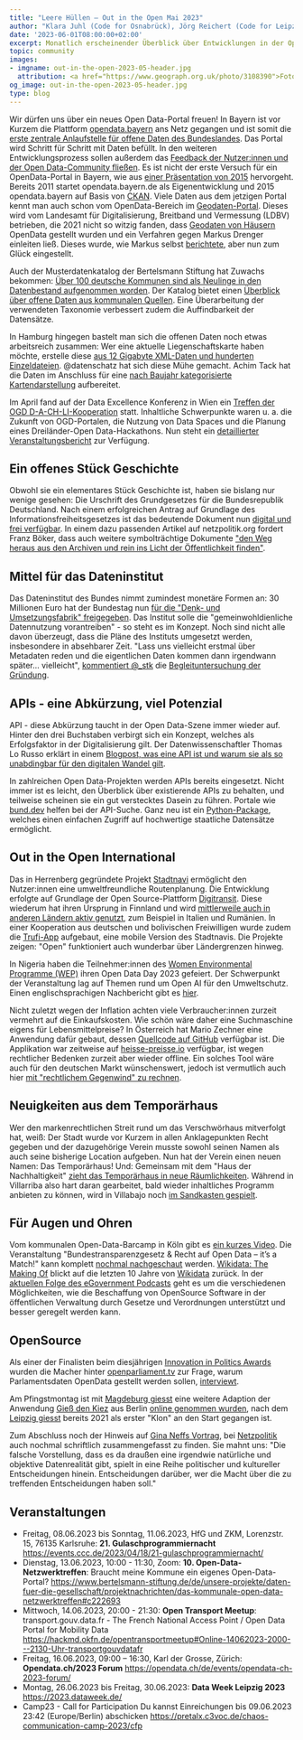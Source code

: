 ```yaml
---
title: "Leere Hüllen – Out in the Open Mai 2023"
author: "Klara Juhl (Code for Osnabrück), Jörg Reichert (Code for Leipzig) et al."
date: '2023-06-01T08:00:00+02:00'
excerpt: Monatlich erscheinender Überblick über Entwicklungen in der Open Data und Civic Tech Szene
topic: community
images:
- imgname: out-in-the-open-2023-05-header.jpg
  attribution: <a href="https://www.geograph.org.uk/photo/3108390">Foto</a> von <a href="https://www.geograph.org.uk/profile/40672">Neil Theasby</a> auf <a href="https://www.geograph.org.uk/">geograph.org.uk</a>
og_image: out-in-the-open-2023-05-header.jpg
type: blog
---
```


Wir dürfen uns über ein neues Open Data-Portal freuen! In Bayern ist vor Kurzem die Plattform [opendata.bayern](https://opendata.bayern/home?locale=de) ans Netz gegangen und ist somit die [erste zentrale Anlaufstelle für offene Daten des Bundeslandes](https://social.bund.de/@FraunhoferFOKUS/110423680811813601). Das Portal wird Schritt für Schritt mit Daten befüllt. In den weiteren Entwicklungsprozess sollen außerdem das [Feedback der Nutzer:innen und der Open Data-Community fließen](https://www.fokus.fraunhofer.de/de/dps/news/OpenDataBayern). Es ist nicht der erste Versuch für ein OpenData-Portal in Bayern, wie aus [einer Präsentation von 2015](https://docplayer.org/19005052-Das-neue-bayerische-open-data-portal.html) hervorgeht. Bereits 2011 startet opendata.bayern.de als Eigenentwicklung und 2015 opendata.bayern auf Basis von [CKAN](https://ckan.org/). Viele Daten aus dem jetzigen Portal kennt man auch schon vom OpenData-Bereich im [Geodaten-Portal](https://geodaten.bayern.de/opengeodata/). Dieses wird vom Landesamt für Digitalisierung,
Breitband und Vermessung (LDBV) betrieben, die 2021 nicht so witzig fanden, dass [Geodaten von Häusern](https://netzpolitik.org/2021/offene-geodaten-bayern-geht-gegen-open-data-aktivistinnen-vor/) OpenData gestellt wurden und ein Verfahren gegen Markus Drenger einleiten ließ. Dieses wurde, wie Markus selbst [berichtete](https://chaos.social/@md/110429224842206265), aber nun zum Glück eingestellt.

Auch der Musterdatenkatalog der Bertelsmann Stiftung hat Zuwachs bekommen: [Über 100 deutsche Kommunen sind als Neulinge in den Datenbestand aufgenommen worden](https://www.bertelsmann-stiftung.de/de/unsere-projekte/daten-fuer-die-gesellschaft/projektnachrichten/der-neue-musterdatenkatalog-mehr-kommunen-und-neue-struktur). Der Katalog bietet einen [Überblick über offene Daten aus kommunalen Quellen](https://www.bertelsmann-stiftung.de/de/unsere-projekte/smart-country/musterdatenkatalog). Eine Überarbeitung der verwendeten Taxonomie verbessert zudem die Auffindbarkeit der Datensätze.

In Hamburg hingegen bastelt man sich die offenen Daten noch etwas arbeitsreich zusammen: Wer eine aktuelle Liegenschaftskarte haben möchte, erstelle diese [aus 12 Gigabyte XML-Daten und hunderten Einzeldateien](https://twitter.com/datenschatz/status/1653621928228257792). @datenschatz hat sich diese Mühe gemacht. Achim Tack hat die Daten im Anschluss für eine [nach Baujahr kategorisierte Kartendarstellung](https://felt.com/map/Baualter-HH-KlHR6n9A6Qa9BTIeTqnJ2HdA?lat=53.544145&lon=10.012826&zoom=11.66) aufbereitet.

Im April fand auf der Data Excellence Konferenz in Wien ein [Treffen der OGD D-A-CH-LI-Kooperation](https://www.data.gv.at/2023/05/12/die-zukunft-von-open-government-data-erkenntnisse-aus-d-a-ch-li-treffen-und-wiener-data-excellence-workshop/) statt. Inhaltliche Schwerpunkte waren u. a. die Zukunft von OGD-Portalen, die Nutzung von Data Spaces und die Planung eines Dreiländer-Open Data-Hackathons. Nun steht ein [detaillierter Veranstaltungsbericht](https://www.data.gv.at/wp-content/uploads/2023/05/Nachlese-Treffen-OGDDACHLI-202304_Wien.pdf) zur Verfügung.

## Ein offenes Stück Geschichte
Obwohl sie ein elementares Stück Geschichte ist, haben sie bislang nur wenige gesehen: Die Urschrift des Grundgesetzes für die Bundesrepublik Deutschland. Nach einem erfolgreichen Antrag auf Grundlage des Informationsfreiheitsgesetzes ist das bedeutende Dokument nun [digital und frei verfügbar](https://openjur.de/i/grundgesetz.html). In einem dazu passenden Artikel auf netzpolitik.org fordert Franz Böker, dass auch weitere symbolträchtige Dokumente ["den Weg heraus aus den Archiven und rein ins Licht der Öffentlichkeit finden"](https://netzpolitik.org/2023/oeffentliches-geld-oeffentliches-gut-das-original-grundgesetz-von-1949-ist-erstmals-digital-zugaenglich/).

## Mittel für das Dateninstitut
Das Dateninstitut des Bundes nimmt zumindest monetäre Formen an: 30 Millionen Euro hat der Bundestag nun [für die "Denk- und Umsetzungsfabrik" freigegeben](https://www.heise.de/news/Gemeinwohldienlich-teilen-Bundestag-gibt-30-Millionen-fuer-Dateninstitut-frei-9009717.html). Das Institut solle die "gemeinwohldienliche Datennutzung vorantreiben" - so steht es im Konzept. Noch sind nicht alle davon überzeugt, dass die Pläne des Instituts umgesetzt werden, insbesondere in absehbarer Zeit. "Lass uns vielleicht erstmal über Metadaten reden und die eigentlichen Daten kommen dann irgendwann später... vielleicht", [kommentiert @_stk](https://twitter.com/_stk/status/1658022356525219843?s=20) die [Begleituntersuchung der Gründung](https://www.bmi.bund.de/SharedDocs/downloads/DE/veroeffentlichungen/themen/it-digitalpolitik/dateninstitut/begleituntersuchung-modul2.pdf;jsessionid=4CA6D7C729407A485B408AF6734AC467.1_cid364?__blob=publicationFile&v=4).

## APIs - eine Abkürzung, viel Potenzial
API - diese Abkürzung taucht in der Open Data-Szene immer wieder auf. Hinter den drei Buchstaben verbirgt sich ein Konzept, welches als Erfolgsfaktor in der Digitalisierung gilt. Der Datenwissenschaftler Thomas Lo Russo erklärt in einem [Blogpost, was eine API ist und warum sie als so unabdingbar für den digitalen Wandel gilt](https://medium.com/openzh/apis-f%C3%BCr-eine-wandlungsf%C3%A4hige-verwaltung-577ae07b6e55).

In zahlreichen Open Data-Projekten werden APIs bereits eingesetzt. Nicht immer ist es leicht, den Überblick über existierende APIs zu behalten, und teilweise scheinen sie ein gut verstecktes Dasein zu führen. Portale wie [bund.dev](https://bund.dev/) helfen bei der API-Suche. Ganz neu ist ein [Python-Package](https://github.com/bundesAPI/deutschland), welches einen einfachen Zugriff auf hochwertige staatliche Datensätze ermöglicht.

## Out in the Open International
Das in Herrenberg gegründete Projekt [Stadtnavi](https://stadtnavi.de/) ermöglicht den Nutzer:innen eine umweltfreundliche Routenplanung. Die Entwicklung erfolgte auf Grundlage der Open Source-Plattform [Digitransit](https://digitransit.fi/en/). Diese wiederum hat ihren Ursprung in Finnland und wird [mittlerweile auch in anderen Ländern aktiv genutzt](https://joinup.ec.europa.eu/collection/open-source-observatory-osor/news/stadtnavi-drives-cleaner-air-open-source), zum Beispiel in Italien und Rumänien. In einer Kooperation aus deutschen und bolivischen Freiwilligen wurde zudem die [Trufi-App](https://trufi.app/) aufgebaut, eine mobile Version des Stadtnavis. Die Projekte zeigen: "Open" funktioniert auch wunderbar über Ländergrenzen hinweg.

In Nigeria haben die Teilnehmer:innen des [Women Environmental Programme (WEP)](https://wepnigeria.net) ihren Open Data Day 2023 gefeiert. Der Schwerpunkt der Veranstaltung lag auf Themen rund um Open AI für den Umweltschutz. Einen englischsprachigen Nachbericht gibt es [hier](https://blog.okfn.org/2023/05/12/odd2023-stories-nigeria/).

Nicht zuletzt wegen der Inflation achten viele Verbraucher:innen zurzeit vermehrt auf die Einkaufskosten. Wie schön wäre daher eine Suchmaschine eigens für Lebensmittelpreise? In Österreich hat Mario Zechner eine Anwendung dafür gebaut, dessen [Quellcode auf GitHub](https://github.com/badlogic/heissepreise) verfügbar ist. Die Applikation war zeitweise auf [heisse-preisse.io](https://heisse-preise.io/) verfügbar, ist wegen rechtlicher Bedenken zurzeit aber wieder offline. Ein solches Tool wäre auch für den deutschen Markt wünschenswert, jedoch ist vermutlich auch hier [mit "rechtlichem Gegenwind" zu rechnen](https://twitter.com/datenschatz/status/1660662890737565700?s=20).

## Neuigkeiten aus dem Temporärhaus
Wer den markenrechtlichen Streit rund um das Verschwörhaus mitverfolgt hat, weiß: Der Stadt wurde vor Kurzem in allen Anklagepunkten Recht gegeben und der dazugehörige Verein musste sowohl seinen Namen als auch seine bisherige Location aufgeben. Nun hat der Verein einen neuen Namen: Das Temporärhaus! Und: Gemeinsam mit dem "Haus der Nachhaltigkeit" [zieht das Temporärhaus in neue Räumlichkeiten](https://twitter.com/temporaerhaus/status/1656961799374229505). Während in Villarriba also hart daran gearbeitet, bald wieder inhaltliches Programm anbieten zu können, wird in Villabajo noch [im Sandkasten gespielt](https://twitter.com/_stk/status/1659828480463237122).

## Für Augen und Ohren
Vom kommunalen Open-Data-Barcamp in Köln gibt es [ein kurzes Video](https://www.youtube.com/watch?v=eG2mXIjfgX8). Die Veranstaltung "Bundestransparenzgesetz & Recht auf Open Data – it’s a Match!" kann komplett [nochmal nachgeschaut](https://www.youtube.com/watch?v=mBtIX4lTVAw) werden. [Wikidata: The Making Of](https://www.youtube.com/watch?v=P3-nklyrDx4) blickt auf die letzten 10 Jahre von [Wikidata](https://www.wikidata.org/) zurück. In der [aktuellen Folge des eGovernment Podcasts](https://egovernment-podcast.com/egov138-oss-vorrang-beschaffung/) geht es um die verschiedenen Möglichkeiten, wie die Beschaffung von OpenSource Software in der öffentlichen Verwaltung durch Gesetze und Verordnungen unterstützt und besser geregelt werden kann.

## OpenSource
Als einer der Finalisten beim diesjährigen [Innovation in Politics Awards](https://awards.innovationinpolitics.eu/home/#finalists) wurden die Macher hinter [openparliament.tv](https://openparliament.tv/) zur Frage, warum Parlamentsdaten OpenData gestellt werden sollen, 
[interviewt](https://democracy-technologies.org/industry-news/parliamentary-data-should-be-open-data/). 

Am Pfingstmontag ist mit [Magdeburg giesst](https://www.magdeburg-giesst.de/) eine weitere Adaption der Anwendung [Gieß den Kiez](https://giessdenkiez.de) aus Berlin [online genommen wurden](https://twitter.com/CodeForMD/status/1662886900992991234), nach dem [Leipzig giesst](https://app.leipziggiesst.de/) bereits 2021 als erster "Klon" an den Start gegangen ist. 

Zum Abschluss noch der Hinweis auf [Gina Neffs Vortrag](https://www.youtube.com/watch?v=RCQIlTHyGZw), bei [Netzpolitik](https://netzpolitik.org/2023/kuenstliche-intelligenz-eines-der-groessten-sozialen-experimente-aller-zeiten/) auch nochmal schriftlich zusammengefasst zu finden. Sie mahnt uns: "Die falsche Vorstellung, dass es da draußen eine irgendwie natürliche und objektive Datenrealität gibt, spielt in eine Reihe politischer und kultureller Entscheidungen hinein. Entscheidungen darüber, wer die Macht über die zu treffenden Entscheidungen haben soll."

## Veranstaltungen
* Freitag, 08.06.2023 bis Sonntag, 11.06.2023, HfG und ZKM, Lorenzstr. 15, 76135 Karlsruhe: **21. Gulaschprogrammiernacht**
   https://events.ccc.de/2023/04/18/21-gulaschprogrammiernacht/ 
* Dienstag, 13.06.2023, 10:00 - 11:30, Zoom: **10. Open-Data-Netzwerktreffen**: Braucht meine Kommune ein eigenes Open-Data-Portal?
  https://www.bertelsmann-stiftung.de/de/unsere-projekte/daten-fuer-die-gesellschaft/projektnachrichten/das-kommunale-open-data-netzwerktreffen#c222693
* Mittwoch, 14.06.2023, 20:00 - 21:30: **Open Transport Meetup**: transport.gouv.data.fr - The French National Access Point / Open Data Portal for Mobility Data
  https://hackmd.okfn.de/opentransportmeetup#Online-14062023-2000---2130-Uhr-transportgouvdatafr
* Freitag, 16.06.2023, 09:00 – 16:30, Karl der Grosse, Zürich: **Opendata.ch/2023 Forum**
  https://opendata.ch/de/events/opendata-ch-2023-forum/
* Montag, 26.06.2023 bis Freitag, 30.06.2023: **Data Week Leipzig 2023** 
  https://2023.dataweek.de/
* Camp23 - Call for Participation
  Du kannst Einreichungen bis 09.06.2023 23:42 (Europe/Berlin) abschicken
  https://pretalx.c3voc.de/chaos-communication-camp-2023/cfp
